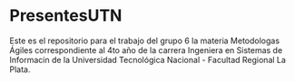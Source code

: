 # PresentesUTN

Este es el repositorio para el trabajo del grupo 6 la materia Metodologas Ágiles correspondiente al 4to año de la carrera Ingeniera en Sistemas de Informacin de la Universidad Tecnológica Nacional - Facultad Regional La Plata.
